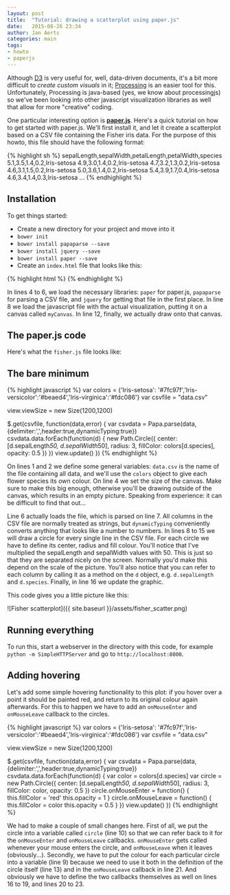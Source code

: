 ```yaml
---
layout: post
title:  "Tutorial: drawing a scatterplot using paper.js"
date:   2015-08-26 23:34
author: Jan Aerts
categories: main
tags:
- howto
- paperjs
---
```

Although [D3](http://d3js.org) is very useful for, well, data-driven documents, it's a bit more difficult to *create custom visuals* in it; [Processing](http://processing.org) is an easier tool for this. Unfortunately, Processing is java-based (yes, we know about processingjs) so we've been looking into other javascript visualization libraries as well that allow for more "creative" coding.

One particular interesting option is **[paper.js](http://paperjs.org)**. Here's a quick tutorial on how to get started with paper.js. We'll first install it, and let it create a scatterplot based on a CSV file containing the Fisher iris data. For the purpose of this howto, this file should have the following format:

{% highlight sh %}
sepalLength,sepalWidth,petalLength,petalWidth,species
5.1,3.5,1.4,0.2,Iris-setosa
4.9,3.0,1.4,0.2,Iris-setosa
4.7,3.2,1.3,0.2,Iris-setosa
4.6,3.1,1.5,0.2,Iris-setosa
5.0,3.6,1.4,0.2,Iris-setosa
5.4,3.9,1.7,0.4,Iris-setosa
4.6,3.4,1.4,0.3,Iris-setosa
...
{% endhighlight %}

## Installation

To get things started:

*  Create a new directory for your project and move into it
*  `bower init`
*  `bower install papaparse --save`
*  `bower install jquery --save`
*  `bower install paper --save`
*  Create an `index.html` file that looks like this:

{% highlight html %}
<canvas id="myCanvas" resize></canvas>
{% endhighlight %}

In lines 4 to 6, we load the necessary libraries: `paper` for paper.js, `papaparse` for parsing a CSV file, and `jquery` for getting that file in the first place. In line 8 we load the javascript file with the actual visualization, putting it on a canvas called `myCanvas`. In line 12, finally, we actually draw onto that canvas.

## The paper.js code

Here's what the `fisher.js` file looks like:

## The bare minimum
{% highlight javascript %}
var colors = {'Iris-setosa': '#7fc97f','Iris-versicolor':'#beaed4','Iris-virginica':'#fdc086'}
var csvfile = "data.csv"

view.viewSize = new Size(1200,1200)

$.get(csvfile, function(data,error) {
  var csvdata = Papa.parse(data, {delimiter:',',header:true,dynamicTyping:true})
  csvdata.data.forEach(function(d) {
    new Path.Circle({
      center: [d.sepalLength*50, d.sepalWidth*50],
      radius: 3,
      fillColor: colors[d.species],
      opacity: 0.5
    })
  })
  view.update()
})
{% endhighlight %}

On lines 1 and 2 we define some general variables: `data.csv` is the name of the file containing all data, and we'll use the `colors` object to give each flower species its own colour. On line 4 we set the size of the canvas. Make sure to make this big enough, otherwise you'll be drawing outside of the canvas, which results in an empty picture. Speaking from experience: it can be difficult to find that out...

Line 6 actually loads the file, which is parsed on line 7. All columns in the CSV file are normally treated as strings, but `dynamicTyping` conveniently converts anything that looks like a number to numbers. In lines 8 to 15 we will draw a circle for every single line in the CSV file. For each circle we have to define its center, radius and fill colour. You'll notice that I've multiplied the sepalLength and sepalWidth values with 50. This is just so that they are separated nicely on the screen. Normally you'd make this depend on the scale of the picture. You'll also notice that you can refer to each column by calling it as a method on the `d` object, e.g. `d.sepalLength` and `d.species`. Finally, in line 16 we update the graphic.

This code gives you a little picture like this:

![Fisher scatterplot]({{ site.baseurl }}/assets/fisher_scatter.png)

## Running everything

To run this, start a webserver in the directory with this code, for example `python -m SimpleHTTPServer` and go to `http://localhost:8000`.

## Adding hovering

Let's add some simple hovering functionality to this plot: if you hover over a point it should be painted red, and return to its original colour again afterwards. For this to happen we have to add an `onMouseEnter` and `onMouseLeave` callback to the circles.

{% highlight javascript %}
var colors = {'Iris-setosa': '#7fc97f','Iris-versicolor':'#beaed4','Iris-virginica':'#fdc086'}
var csvfile = "data.csv"

view.viewSize = new Size(1200,1200)

$.get(csvfile, function(data,error) {
  var csvdata = Papa.parse(data, {delimiter:',',header:true,dynamicTyping:true})
  csvdata.data.forEach(function(d) {
    var color = colors[d.species]
    var circle = new Path.Circle({
      center: [d.sepalLength*50, d.sepalWidth*50],
      radius: 3,
      fillColor: color,
      opacity: 0.5
    })
    circle.onMouseEnter = function() {
      this.fillColor = 'red'
      this.opacity = 1
    }
    circle.onMouseLeave = function() {
      this.fillColor = color
      this.opacity = 0.5
    }
  })
  view.update()
})
{% endhighlight %}

We had to make a couple of small changes here. First of all, we put the circle into a variable called `circle` (line 10) so that we can refer back to it for the `onMouseEnter` and `onMouseLeave` callbacks. `onMouseEnter` gets called whenever your mouse enters the circle, and `onMouseLeave` when it leaves (obviously...). Secondly, we have to put the colour for each particular circle into a variable (line 9) because we need to use it both in the definition of the circle itself (line 13) and in the `onMouseLeave` callback in line 21. And obviously we have to define the two callbacks themselves as well on lines 16 to 19, and lines 20 to 23.
